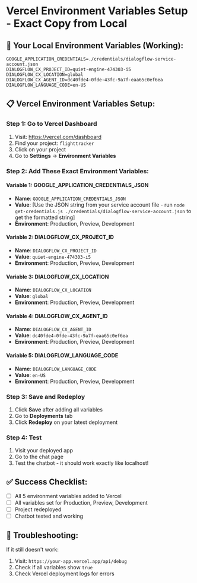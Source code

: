# Vercel Environment Variables Setup - Exact Copy from Local

## 🚀 Your Local Environment Variables (Working):
```
GOOGLE_APPLICATION_CREDENTIALS=./credentials/dialogflow-service-account.json
DIALOGFLOW_CX_PROJECT_ID=quiet-engine-474303-i5
DIALOGFLOW_CX_LOCATION=global
DIALOGFLOW_CX_AGENT_ID=dc40fde4-0fde-43fc-9a7f-eaa65c0ef6ea
DIALOGFLOW_LANGUAGE_CODE=en-US
```

## 📋 Vercel Environment Variables Setup:

### Step 1: Go to Vercel Dashboard
1. Visit: https://vercel.com/dashboard
2. Find your project: `flighttracker`
3. Click on your project
4. Go to **Settings** → **Environment Variables**

### Step 2: Add These Exact Environment Variables:

#### Variable 1: GOOGLE_APPLICATION_CREDENTIALS_JSON
- **Name**: `GOOGLE_APPLICATION_CREDENTIALS_JSON`
- **Value**: [Use the JSON string from your service account file - run `node get-credentials.js ./credentials/dialogflow-service-account.json` to get the formatted string]
- **Environment**: Production, Preview, Development

#### Variable 2: DIALOGFLOW_CX_PROJECT_ID
- **Name**: `DIALOGFLOW_CX_PROJECT_ID`
- **Value**: `quiet-engine-474303-i5`
- **Environment**: Production, Preview, Development

#### Variable 3: DIALOGFLOW_CX_LOCATION
- **Name**: `DIALOGFLOW_CX_LOCATION`
- **Value**: `global`
- **Environment**: Production, Preview, Development

#### Variable 4: DIALOGFLOW_CX_AGENT_ID
- **Name**: `DIALOGFLOW_CX_AGENT_ID`
- **Value**: `dc40fde4-0fde-43fc-9a7f-eaa65c0ef6ea`
- **Environment**: Production, Preview, Development

#### Variable 5: DIALOGFLOW_LANGUAGE_CODE
- **Name**: `DIALOGFLOW_LANGUAGE_CODE`
- **Value**: `en-US`
- **Environment**: Production, Preview, Development

### Step 3: Save and Redeploy
1. Click **Save** after adding all variables
2. Go to **Deployments** tab
3. Click **Redeploy** on your latest deployment

### Step 4: Test
1. Visit your deployed app
2. Go to the chat page
3. Test the chatbot - it should work exactly like localhost!

## ✅ Success Checklist:
- [ ] All 5 environment variables added to Vercel
- [ ] All variables set for Production, Preview, Development
- [ ] Project redeployed
- [ ] Chatbot tested and working

## 🔧 Troubleshooting:
If it still doesn't work:
1. Visit: `https://your-app.vercel.app/api/debug`
2. Check if all variables show `true`
3. Check Vercel deployment logs for errors
